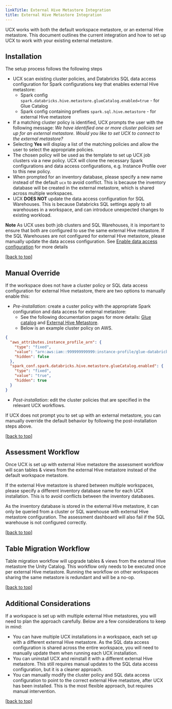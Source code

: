 ```yaml
---
linkTitle: External Hive Metastore Integration
title: External Hive Metastore Integration
---
```



UCX works with both the default workspace metastore, or an external Hive metastore. This document outlines the current
integration and how to set up UCX to work with your existing external metastore.

## Installation

The setup process follows the following steps

- UCX scan existing cluster policies, and Databricks SQL data access configuration for Spark configurations key that
enables external Hive metastore:
  - Spark config `spark.databricks.hive.metastore.glueCatalog.enabled=true` - for Glue Catalog
  - Spark config containing prefixes `spark.sql.hive.metastore` - for external Hive metastore
- If a matching cluster policy is identified, UCX prompts the user with the following message:
  _We have identified one or more cluster policies set up for an external metastore.
  Would you like to set UCX to connect to the external metastore?_
- Selecting **Yes** will display a list of the matching policies and allow the user to select the appropriate policies.
- The chosen policy will be used as the template to set up UCX job clusters via a new policy. UCX will clone the
necessary Spark configurations and data access configurations, e.g. Instance Profile over to this new policy.
- When prompted for an inventory database, please specify a new name instead of the default `ucx` to avoid conflict.
This is because the inventory database will be created in the external metastore, which is shared across multiple workspaces.
- UCX **DOES NOT** update the data access configuration for SQL Warehouses. This is because Databricks SQL settings apply
to all warehouses in a workspace, and can introduce unexpected changes to existing workload.

**Note**
As UCX uses both job clusters and SQL Warehouses, it is important to ensure that both are configured to use the same
external Hive metastore. If the SQL Warehouses are not configured for external Hive metastore, please manually update
the data access configuration. See [Enable data access configuration](https://learn.microsoft.com/en-us/azure/databricks/admin/sql/data-access-configuration) for more details

[[back to top](#external-hive-metastore-integration)]

## Manual Override

If the workspace does not have a cluster policy or SQL data access configuration for external Hive metastore, there are
two options to manually enable this:
- *Pre-installation*: create a custer policy with the appropriate Spark configuration and data access for external metastore:
  - See the following documentation pages for more details: [Glue catalog](https://docs.databricks.com/en/archive/external-metastores/aws-glue-metastore.html) and [External Hive Metastore](https://learn.microsoft.com/en-us/azure/databricks/archive/external-metastores/external-hive-metastore).
  - Below is an example cluster policy on AWS.

```json
{
  "aws_attributes.instance_profile_arn": {
    "type": "fixed",
    "value": "arn:aws:iam::999999999999:instance-profile/glue-databricks-access",
    "hidden": false
  },
  "spark_conf.spark.databricks.hive.metastore.glueCatalog.enabled": {
    "type": "fixed",
    "value": "true",
    "hidden": true
  }
}
```
- *Post-installation*: edit the cluster policies that are specified in the relevant UCX workflows.

If UCX does not prompt you to set up with an external metastore, you can manually override the default behavior by
following the post-installation steps above.

[[back to top](#external-hive-metastore-integration)]

## Assessment Workflow

Once UCX is set up with external Hive metastore the assessment workflow will scan tables & views from the external
Hive metastore instead of the default workspace metastore.

If the external Hive metastore is shared between multiple workspaces, please specify a different inventory
database name for each UCX installation. This is to avoid conflicts between the inventory databases.

As the inventory database is stored in the external Hive metastore, it can only be queried from a cluster or SQL warehouse
with external Hive metastore configuration. The assessment dashboard will also fail if the SQL warehouse is not configured correctly.

[[back to top](#external-hive-metastore-integration)]

## Table Migration Workflow

Table migration workflow will upgrade tables & views from the external Hive metastore the Unity Catalog. This workflow
only needs to be executed once per external Hive metastore. Running the workflow on other workspaces sharing the same
metastore is redundant and will be a no-op.

[[back to top](#external-hive-metastore-integration)]

## Additional Considerations

If a workspace is set up with multiple external Hive metastores, you will need to plan the approach carefully. Below are
a few considerations to keep in mind:
- You can have multiple UCX installations in a workspace, each set up with a different external Hive metastore. As the
SQL data access configuration is shared across the entire workspace, you will need to manually update them when running
each UCX installation.
- You can uninstall UCX and reinstall it with a different external Hive metastore. This still requires manual updates to
the SQL data access configuration, but it is a cleaner approach.
- You can manually modify the cluster policy and SQL data access configuration to point to the correct external Hive
metastore, after UCX has been installed. This is the most flexible approach, but requires manual intervention.

[[back to top](#external-hive-metastore-integration)]
